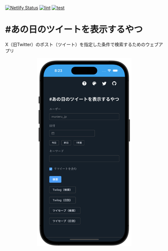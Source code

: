 [![Netlify Status](https://api.netlify.com/api/v1/badges/6d4a116a-f029-436d-85a5-22ba103a163e/deploy-status)](https://app.netlify.com/sites/anohi-no-tweet/deploys)
[![lint](https://github.com/munierujp/anohi-no-tweet/actions/workflows/lint.yml/badge.svg)](https://github.com/munierujp/anohi-no-tweet/actions/workflows/lint.yml)
[![test](https://github.com/munierujp/anohi-no-tweet/actions/workflows/test.yml/badge.svg)](https://github.com/munierujp/anohi-no-tweet/actions/workflows/test.yml)

# #あの日のツイートを表示するやつ

X（旧Twitter）のポスト（ツイート）を指定した条件で検索するためのウェブアプリ

<div align="center">
  <img
    src="./meta/screenshot.png"
    width="300"
  >
</div>
